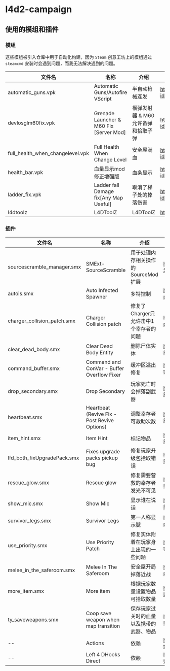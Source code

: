 # l4d2-campaign

## 使用的模组和插件

### 模组

这些模组被引入仓库中用于自动化构建，因为 `Steam` 创意工坊上的模组通过 `steamcmd` 安装时会遇到问题，而我无法解决遇到的问题。

| 文件名                           | 名称                            | 介绍           | 来源                                                         |
| -------------------------------- | ------------------------------- | -------------- | ------------------------------------------------------------ |
| automatic_guns.vpk               | Automatic Guns/Autofire VScript | 半自动枪械连发 | https://steamcommunity.com/sharedfiles/filedetails/?id=2949667423 |
| devlosglm60fix.vpk | Grenade Launcher & M60 Fix [Server Mod] | 榴弹发射器 & M60 允许备弹和拾取子弹 | https://steamcommunity.com/sharedfiles/filedetails/?id=2937327357 |
| full_health_when_changelevel.vpk | Full Health When Change Level   | 安全屋满血     | https://steamcommunity.com/sharedfiles/filedetails/?id=2614530662 |
| health_bar.vpk            | 血量显示mod修正增强版                        |  血条显示              | https://steamcommunity.com/sharedfiles/filedetails/?id=3322300698 |
| ladder_fix.vpk | Ladder fall Damage fix[Any Map Useful] | 取消了梯子处的掉落伤害 | https://steamcommunity.com/sharedfiles/filedetails/?id=3317760504 |
| l4dtoolz | L4DToolZ | L4DToolZ | https://github.com/lakwsh/l4dtoolz |



### 插件

| 文件名                      | 名称                                         | 介绍                                     | 来源                                                         |
| --------------------------- | -------------------------------------------- | ---------------------------------------- | ------------------------------------------------------------ |
| sourcescramble_manager.smx  | SMExt-SourceScramble                         | 用于处理内存相关操作的 SourceMod 扩展    | https://github.com/nosoop/SMExt-SourceScramble               |
| autois.smx                  | Auto Infected Spawner                        | 多特控制                                 | https://forums.alliedmods.net/showthread.php?p=954529        |
| charger_collision_patch.smx | Charger Collision patch                      | 修复了Charger只允许击中1个幸存者的问题   | https://forums.alliedmods.net/showthread.php?p=2647017       |
| clear_dead_body.smx         | Clear Dead Body Entity                       | 删除尸体实体                             | https://github.com/fbef0102/L4D2-Plugins/tree/master/clear_dead_body |
| command_buffer.smx          | Command and ConVar - Buffer Overflow Fixer   | 缓冲区溢出修复                           | https://forums.alliedmods.net/showthread.php?t=309656        |
| drop_secondary.smx          | Drop Secondary                               | 玩家死亡时会掉落副武器                   | https://github.com/fbef0102/L4D2-Plugins/tree/master/drop_secondary |
| heartbeat.smx               | Heartbeat (Revive Fix - Post Revive Options) | 调整幸存者可救助次数                     | https://github.com/fbef0102/L4D1_2-Plugins/tree/master/l4d_heartbeat |
| item_hint.smx               | Item Hint                                    | 标记物品                                 | https://github.com/fbef0102/L4D2-Plugins/tree/master/l4d2_item_hint |
| lfd_both_fixUpgradePack.smx | Fixes upgrade packs pickup bug               | 修复玩家升级包拾取错误                   | https://github.com/fbef0102/L4D2-Plugins/tree/master/lfd_both_fixUpgradePack |
| rescue_glow.smx             | Rescue glow                                  | 修复需要营救的幸存者发光不可见           | https://github.com/fbef0102/L4D2-Plugins/tree/master/rescue_glow |
| show_mic.smx                | Show Mic                                     | 显示谁在说话                             | https://github.com/fbef0102/L4D2-Plugins/tree/master/show_mic |
| survivor_legs.smx           | Survivor Legs                                | 第一人称显示腿                           | https://forums.alliedmods.net/showthread.php?p=2536139       |
| use_priority.smx            | Use Priority Patch                           | 修复实体附着在玩家身上出现的一些问题     | https://forums.alliedmods.net/showthread.php?t=327511        |
| melee_in_the_saferoom.smx   | Melee In The Saferoom                        | 安全屋开局掉落近战                       | https://forums.alliedmods.net/showpost.php?p=2719475&postcount=500 |
| more_item.smx               | More item                                    | 根据玩家数量设置物品可拾取数量           | https://github.com/wyxls/SourceModPlugins-L4D2/tree/master/l4d2_more_item |
| ty_saveweapons.smx          | Coop save weapon when map transition         | 保存玩家过关时的血量以及携带的武器、物品 | https://github.com/fbef0102/L4D2-Plugins/tree/master/l4d2_ty_saveweapons |
| --                          | Actions                                      | 依赖                                     | https://forums.alliedmods.net/showthread.php?t=336374        |
| --                          | Left 4 DHooks Direct                         | 依赖                                     | https://forums.alliedmods.net/showthread.php?t=321696        |

